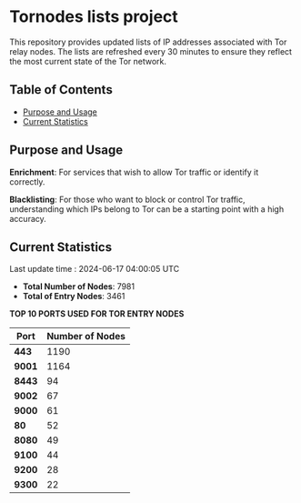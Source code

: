 # Tornodes lists project

This repository provides updated lists of IP addresses associated with Tor relay nodes. The lists are refreshed every 30 minutes to ensure they reflect the most current state of the Tor network.

## Table of Contents

- [Purpose and Usage](#purpose-and-usage)
- [Current Statistics](#current-statistics)


## Purpose and Usage

**Enrichment**: For services that wish to allow Tor traffic or identify it correctly.

**Blacklisting**: For those who want to block or control Tor traffic, understanding which IPs belong to Tor can be a starting point with a high accuracy.

## Current Statistics

Last update time : 2024-06-17 04:00:05 UTC

- **Total Number of Nodes**: 7981
- **Total of Entry Nodes**: 3461

**TOP 10 PORTS USED FOR TOR ENTRY NODES**

| **Port** | **Number of Nodes** |
|------|-----------------|
| **443**   | 1190  |
| **9001**   | 1164  |
| **8443**   | 94  |
| **9002**   | 67  |
| **9000**   | 61  |
| **80**   | 52  |
| **8080**   | 49  |
| **9100**   | 44  |
| **9200**   | 28  |
| **9300**   | 22  |

